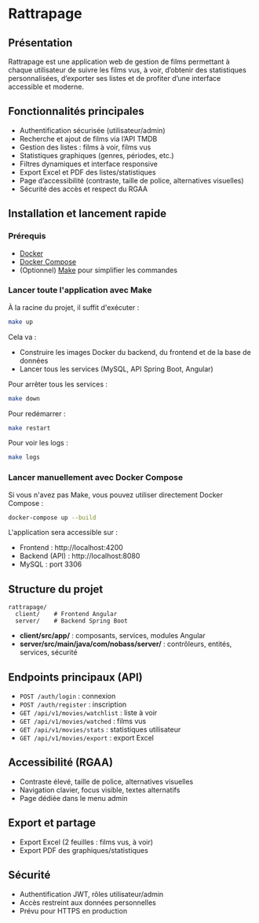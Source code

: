 # Rattrapage

## Présentation
Rattrapage est une application web de gestion de films permettant à chaque utilisateur de suivre les films vus, à voir, d’obtenir des statistiques personnalisées, d’exporter ses listes et de profiter d’une interface accessible et moderne.

## Fonctionnalités principales
- Authentification sécurisée (utilisateur/admin)
- Recherche et ajout de films via l’API TMDB
- Gestion des listes : films à voir, films vus
- Statistiques graphiques (genres, périodes, etc.)
- Filtres dynamiques et interface responsive
- Export Excel et PDF des listes/statistiques
- Page d’accessibilité (contraste, taille de police, alternatives visuelles)
- Sécurité des accès et respect du RGAA

## Installation et lancement rapide

### Prérequis
- [Docker](https://www.docker.com/products/docker-desktop)
- [Docker Compose](https://docs.docker.com/compose/)
- (Optionnel) [Make](https://www.gnu.org/software/make/) pour simplifier les commandes

### Lancer toute l'application avec Make

À la racine du projet, il suffit d'exécuter :

```bash
make up
```

Cela va :
- Construire les images Docker du backend, du frontend et de la base de données
- Lancer tous les services (MySQL, API Spring Boot, Angular)

Pour arrêter tous les services :
```bash
make down
```

Pour redémarrer :
```bash
make restart
```

Pour voir les logs :
```bash
make logs
```

### Lancer manuellement avec Docker Compose

Si vous n'avez pas Make, vous pouvez utiliser directement Docker Compose :

```bash
docker-compose up --build
```

L'application sera accessible sur :
- Frontend : http://localhost:4200
- Backend (API) : http://localhost:8080
- MySQL : port 3306

## Structure du projet
```
rattrapage/
  client/    # Frontend Angular
  server/    # Backend Spring Boot
```
- **client/src/app/** : composants, services, modules Angular
- **server/src/main/java/com/nobass/server/** : contrôleurs, entités, services, sécurité

## Endpoints principaux (API)
- `POST /auth/login` : connexion
- `POST /auth/register` : inscription
- `GET /api/v1/movies/watchlist` : liste à voir
- `GET /api/v1/movies/watched` : films vus
- `GET /api/v1/movies/stats` : statistiques utilisateur
- `GET /api/v1/movies/export` : export Excel

## Accessibilité (RGAA)
- Contraste élevé, taille de police, alternatives visuelles
- Navigation clavier, focus visible, textes alternatifs
- Page dédiée dans le menu admin

## Export et partage
- Export Excel (2 feuilles : films vus, à voir)
- Export PDF des graphiques/statistiques

## Sécurité
- Authentification JWT, rôles utilisateur/admin
- Accès restreint aux données personnelles
- Prévu pour HTTPS en production
